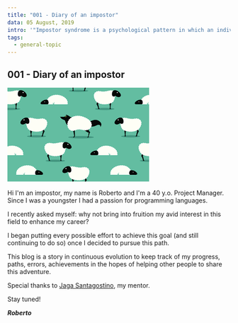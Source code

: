 ```yaml
---
title: "001 - Diary of an impostor"
data: 05 August, 2019
intro: '"Impostor syndrome is a psychological pattern in which an individual doubts their accomplishments despite external evidence of their competence"'
tags:
  - general-topic
---
```


## 001 - Diary of an impostor

![dune](../../images/impostor.png)

Hi I'm an impostor, my name is Roberto and I'm a 40 y.o. Project Manager. Since I was a youngster I had a passion for programming languages.

I recently asked myself: why not bring into fruition my avid interest in this field to enhance my career?

I began putting every possible effort to achieve this goal (and still continuing to do so) once I decided to pursue this path.

This blog is a story in continuous evolution to keep track of my progress, paths, errors, achievements in the hopes of helping other people to share this adventure.

Special thanks to [Jaga Santagostino](https://jagasantagostino.com/), my mentor.

Stay tuned!

**_Roberto_**
